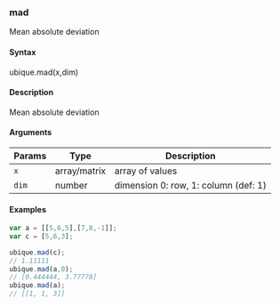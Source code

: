 ### mad

Mean absolute deviation


#### Syntax

ubique.mad(x,dim)


#### Description

Mean absolute deviation  



#### Arguments

|Params|Type|Description
|---------|----|-----------
|`x` | array/matrix | array of values
|`dim` | number | dimension 0: row, 1: column (def: 1)


#### Examples

```js
var a = [[5,6,5],[7,8,-1]];
var c = [5,6,3];

ubique.mad(c);
// 1.11111
ubique.mad(a,0);
// [0.444444, 3.77778]
ubique.mad(a);
// [[1, 1, 3]]
```

